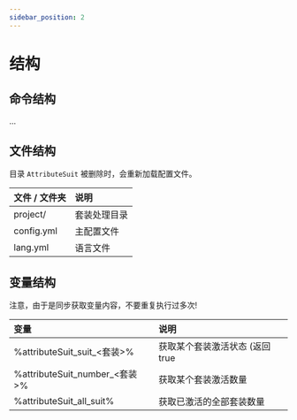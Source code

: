 ```yaml
---
sidebar_position: 2
---
```


# 结构

## 命令结构

...

## 文件结构

目录 `AttributeSuit` 被删除时，会重新加载配置文件。  

|  文件 / 文件夹   | 说明  |
| :--------- | :--------- |
| project/            | 套装处理目录            |
| config.yml          | 主配置文件              |
| lang.yml            | 语言文件                |

## 变量结构

注意，由于是同步获取变量内容，不要重复执行过多次!  

|  变量   | 说明  |
| :--------- | :--------- |
| %attributeSuit_suit_<套装>%   | 获取某个套装激活状态 (返回 true | false 两种类型) |
| %attributeSuit_number_<套装>%   | 获取某个套装激活数量 |
| %attributeSuit_all_suit%   | 获取已激活的全部套装数量 |
